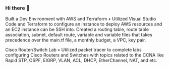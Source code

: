 ### Hi there 👋

Built a Dev Environment with AWS and Terraform
•	Utilized Visual Studio Code and Terraform to configure an instance to deploy AWS resources and an EC2 instance can be SSH into. Created a routing table, route table association, subnet, default route, variable and variable files that takes precedence over the main.tf file, a monthly budget, a VPC, key pair.

Cisco Router/Switch Lab
•	Utilized packet tracer to complete labs configuring Cisco Routers and Switches with topics related to the CCNA like Rapid STP, OSPF, EIGRP, VLAN, ACL, DHCP, EtherChannel, NAT, and etc.
